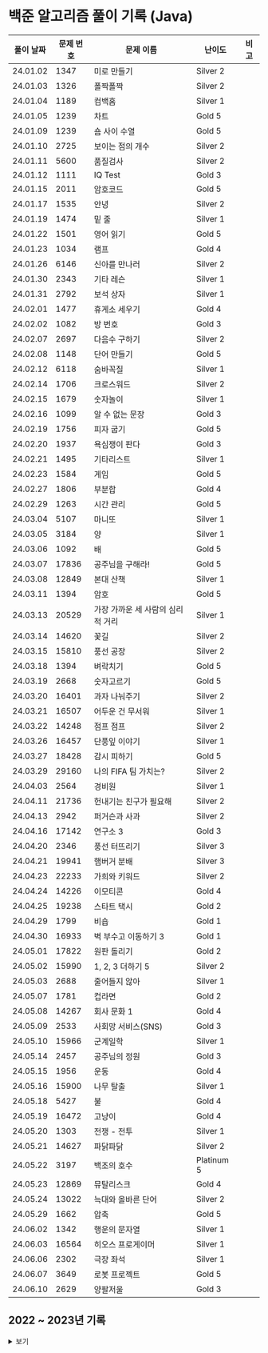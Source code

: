 # 백준 알고리즘 풀이 기록 (Java)

| 풀이 날짜    | 문제 번호 | 문제 이름               | 난이도        | 비고 |
|----------|-------|---------------------|------------| --- |
| 24.01.02 | 1347  | 미로 만들기              | Silver 2   | |
| 24.01.03 | 1326  | 폴짝폴짝                 | Silver 2   | |
| 24.01.04 | 1189  | 컴백홈                  | Silver 1   | |
| 24.01.05 | 1239  | 차트                    | Gold 5     | |
| 24.01.09 | 1239  | 숌 사이 수열             | Gold 5     | |
| 24.01.10 | 2725  | 보이는 점의 개수          | Silver 2   | |
| 24.01.11 | 5600  | 품질검사                 | Silver 2   | |
| 24.01.12 | 1111  | IQ Test                | Gold 3     | |
| 24.01.15 | 2011  | 암호코드                 | Gold 5     | |
| 24.01.17 | 1535  | 안녕                    | Silver 2   | |
| 24.01.19 | 1474  | 밑 줄                   | Silver 1   | |
| 24.01.22 | 1501  | 영어 읽기                | Gold 5     | |
| 24.01.23 | 1034  | 램프                    | Gold 4     | |
| 24.01.26 | 6146  | 신아를 만나러             | Silver 2   | |
| 24.01.30 | 2343  | 기타 레슨                | Silver 1   | |
| 24.01.31 | 2792  | 보석 상자                | Silver 1   | |
| 24.02.01 | 1477  | 휴게소 세우기             | Gold 4     | |
| 24.02.02 | 1082  | 방 번호                  | Gold 3     | |
| 24.02.07 | 2697  | 다음수 구하기             | Silver 2   | |
| 24.02.08 | 1148  | 단어 만들기               | Gold 5     | |
| 24.02.12 | 6118  | 숨바꼭질                  | Silver 1   | |
| 24.02.14 | 1706  | 크로스워드                | Silver 2   | |
| 24.02.15 | 1679  | 숫자놀이                  | Silver 1   | |
| 24.02.16 | 1099  | 알 수 없는 문장            | Gold 3     | |
| 24.02.19 | 1756  | 피자 굽기                 | Gold 5     | |
| 24.02.20 | 1937  | 욕심쟁이 판다              | Gold 3     | |
| 24.02.21 | 1495  | 기타리스트                | Silver 1   | |
| 24.02.23 | 1584  | 게임                    | Gold 5     | |
| 24.02.27 | 1806  | 부분합                   | Gold 4     | |
| 24.02.29 | 1263  | 시간 관리                 | Gold 5     | |
| 24.03.04 | 5107  | 마니또                   | Silver 1   | |
| 24.03.05 | 3184  | 양                      | Silver 1   | |
| 24.03.06 | 1092  | 배                       | Gold 5     | |
| 24.03.07 | 17836 | 공주님을 구해라!           | Gold 5     | |
| 24.03.08 | 12849 | 본대 산책                | Silver 1   | |
| 24.03.11 | 1394  | 암호                    | Gold 5     | |
| 24.03.13 | 20529 | 가장 가까운 세 사람의 심리적 거리 | Silver 1   | |
| 24.03.14 | 14620 | 꽃길                    | Silver 2   | |
| 24.03.15 | 15810 | 풍선 공장                | Silver 2   | |
| 24.03.18 | 1394  | 벼락치기                 | Gold 5     | |
| 24.03.19 | 2668  | 숫자고르기                | Gold 5     | |
| 24.03.20 | 16401 | 과자 나눠주기             | Silver 2   | |
| 24.03.21 | 16507 | 어두운 건 무서워           | Silver 1   | |
| 24.03.22 | 14248 | 점프 점프                 | Silver 2   | |
| 24.03.26 | 16457 | 단풍잎 이야기              | Silver 1   | |
| 24.03.27 | 18428 | 감시 피하기               | Gold 5     | |
| 24.03.29 | 29160 | 나의 FIFA 팀 가치는?       | Silver 2   | |
| 24.04.03 | 2564  | 경비원                    | Silver 1   | |
| 24.04.11 | 21736 | 헌내기는 친구가 필요해        | Silver 2   | |
| 24.04.13 | 2942  | 퍼거슨과 사과               | Silver 2   | |
| 24.04.16 | 17142 | 연구소 3                  | Gold 3     | |
| 24.04.20 | 2346  | 풍선 터뜨리기               | Silver 3   | |
| 24.04.21 | 19941 | 햄버거 분배                | Silver 3   | |
| 24.04.23 | 22233 | 가희와 키워드              | Silver 2   | |
| 24.04.24 | 14226 | 이모티콘                  | Gold 4     | |
| 24.04.25 | 19238 | 스타트 택시               | Gold 2     | |
| 24.04.29 | 1799  | 비숍                     | Gold 1     | |
| 24.04.30 | 16933 | 벽 부수고 이동하기 3        | Gold 1     | |
| 24.05.01 | 17822 | 원판 돌리기                | Gold 2     | |
| 24.05.02 | 15990 | 1, 2, 3 더하기 5          | Silver 2   | |
| 24.05.03 | 2688  | 줄어들지 않아              | Silver 1   | |
| 24.05.07 | 1781  | 컵라면                    | Gold 2     | |
| 24.05.08 | 14267 | 회사 문화 1                | Gold 4     | |
| 24.05.09 | 2533  | 사회망 서비스(SNS)          | Gold 3     | |
| 24.05.10 | 15966 | 군계일학                   | Silver 1   | |
| 24.05.14 | 2457  | 공주님의 정원               | Gold 3     | |
| 24.05.15 | 1956  | 운동                      | Gold 4     | |
| 24.05.16 | 15900 | 나무 탈출                  | Silver 1   | |
| 24.05.18 | 5427  | 불                        | Gold 4     | |
| 24.05.19 | 16472 | 고냥이                     | Gold 4     | |
| 24.05.20 | 1303  | 전쟁 - 전투                | Silver 1   | |
| 24.05.21 | 14627 | 파닭파닭                   | Silver 2   | |
| 24.05.22 | 3197  | 백조의 호수                | Platinum 5 | |
| 24.05.23 | 12869 | 뮤탈리스크                 | Gold 4     | |
| 24.05.24 | 13022 | 늑대와 올바른 단어          | Silver 2   | |
| 24.05.29 | 1662  | 압축                      | Gold 5     | |
| 24.06.02 | 1342  | 행운의 문자열               | Silver 1   | |
| 24.06.03 | 16564 | 히오스 프로게이머            | Silver 1   | |
| 24.06.06 | 2302  | 극장 좌석                  | Silver 1   | |
| 24.06.07 | 3649  | 로봇 프로젝트               | Gold 5     | |
| 24.06.10 | 2629  | 양팔저울                   | Gold 3     | |


## 2022 ~ 2023년 기록
<details>
<summary>보기</summary>

| 풀이 날짜    | 문제 번호 | 문제 이름               | 난이도        | 비고 |
|----------|-------|---------------------|------------| --- |
| 22.01.26 | 14503 | 로봇 청소기              | Gold 5     | |
| 22.03.25 | 7569  | 토마토                 | Gold 5     | |
| 22.03.25 | 20057 | 마법사 상어와 토네이도        | Gold 3     | |
| 22.06.13 | 1260  | DFS와 BFS            | Silver 2   | 재풀이 |
| 22.06.14 | 1012  | 유기농 배추              | Silver 2   | |
| 22.06.14 | 16236 | 아기 상어               | Gold 3     | |
| 22.06.15 | 12865 | 평범한 배낭              | Gold 5     | |
| 22.06.16 | 1655  | 가운데를 말해요            | Gold 2     | |
| 22.06.17 | 3197  | 백조의 호수              | Platinum 5 | 시간 초과 → 메모리 초과 |
| 22.06.20 | 2933  | 미네랄                 | Gold 2     | |
| 22.06.21 | 2579  | 계단 오르기              | Silver 3   | |
| 22.06.22 | 2667  | 단지번호붙이기             | Silver 1   | |
| 22.06.23 | 8983  | 사냥꾼                 | Gold 4     | |
| 22.06.27 | 13460 | 구슬 탈출 2             | Gold 1     | |
| 22.06.28 | 1753  | 최단경로                | Gold 4     | |
| 22.06.29 | 1697  | 숨바꼭질                | Silver 1   | |
| 22.06.29 | 12851 | 숨바꼭질 2              | Gold 4     | |
| 22.06.29 | 13549 | 숨바꼭질 3              | Gold 5     | |
| 22.06.30 | 13305 | 주유소                 | Silver 4   | |
| 22.07.01 | 1976  | 여행 가자               | Gold 4     | |
| 22.07.04 | 3190  | 뱀                   | Gold 4     | |
| 22.07.05 | 2468  | 안전 영역               | Silver 1   | |
| 22.07.06 | 14499 | 주사위 굴리기             | Gold 4     | |
| 22.07.07 | 1010  | 다리 놓기               | Silver 5   | |
| 22.07.11 | 14889 | 스타트와 링크             | Silver 2   | |
| 22.07.12 | 17298 | 오큰수                 | Gold 4     | |
| 22.07.13 | 6087  | 레이저 통신              | Gold 3     | |
| 22.07.14 | 4991  | 로봇 청소기              | Gold 2     | |
| 22.07.18 | 7579  | 앱                   | Gold 3     | |
| 22.07.19 | 1269  | 대칭 차집합              | Silver 3   | |
| 22.07.20 | 11286 | 절댓값 힙               | Silver 1   | |
| 22.07.21 | 6549  | 히스토그램에서 가장 큰 직사각형   | Platinum 5 | 시간 초과 |
| 22.07.22 | 1431  | 시리얼 번호              | Silver 3   | |
| 22.07.22 | 1461  | 도서관                 | Gold 5     | |
| 22.07.25 | 2606  | 바이러스                | Silver 3   | |
| 22.07.26 | 9372  | 상근이의 여행             | Silver 4   | |
| 22.07.26 | 1197  | 최소 스패닝 트리           | Gold 4     | |
| 22.07.27 | 2164  | 카드2                 | Silver 4   | |
| 22.07.28 | 1717  | 집합의 표현              | Gold 4     | |
| 22.08.01 | 1766  | 문제집                 | Gold 2     | |
| 22.08.02 | 4195  | 친구 네트워크             | Gold 2     | |
| 22.08.04 | 1245  | 농장 관리               | Gold 5     | |
| 22.08.05 | 1103  | 게임                  | Gold 2     | |
| 22.08.05 | 1300  | K번째 수               | Gold 2     | [풀이](https://st-lab.tistory.com/281) 참조 |
| 22.08.08 | 7682  | 틱택토                 | Gold 5     | |
| 22.08.09 | 11659 | 구간 합 구하기 4          | Silver 3   | |
| 22.08.09 | 11660 | 구간 합 구하기 5          | Silver 1   | |
| 22.08.10 | 1188  | 음식 평론가              | Gold 4     | |
| 22.08.12 | 1405  | 미친 로봇               | Gold 5     | |
| 22.08.15 | 1941  | 소문난 칠공주             | Gold 3     | |
| 22.08.16 | 2869  | 달팽이는 올라가고 싶다        | Silver 5   | |
| 22.08.16 | 2206  | 벽 부수고 이동하기          | Gold 4     | |
| 22.08.17 | 9663  | N-Queen             | Gold 4     | |
| 22.08.19 | 1074  | Z                   | Silver 1   | |
| 22.08.22 | 11057 | 오르막 수               | Silver 1   | |
| 22.08.23 | 2096  | 내려가기                | Gold 5     | |
| 22.08.25 | 2660  | 회장뽑기                | Gold 5     | |
| 22.08.26 | 1374  | 강의실                 | Gold 5     | |
| 22.08.29 | 2573  | 빙산                  | Gold 4     | |
| 22.08.30 | 18405 | 경쟁적 전염              | Gold 5     | |
| 22.08.31 | 2643  | 색종이 올려 놓기           | Gold 4     | |
| 22.09.01 | 2230  | 수 고르기               | Gold 5     | |
| 22.09.02 | 14719 | 빗물                  | Gold 5     | |
| 22.09.06 | 2252  | 줄 세우기               | Gold 3     | |
| 22.09.06 | 11562 | 백양로 브레이크            | Gold 3     | |
| 22.09.08 | 14567 | 선수과목 (Prerequisite) | Gold 5     | |
| 22.09.13 | 1240  | 노드 사이의 거리           | Gold 5     | 플로이드 와샬 풀이 → 인접리스트 풀이 |
| 22.09.14 | 1194  | 달이 차오른다, 가자.        | Gold 1     | |
| 22.09.15 | 14395 | 4연산                 | Gold 5     | |
| 22.09.16 | 5430  | AC                  | Gold 5     | |
| 22.09.19 | 1253  | 좋다                  | Gold 4     | 완탐 풀이 → 투 포인터 풀이 |
| 22.09.21 | 10814 | 나이순 정렬              | Silver 5   | |
| 22.09.21 | 11866 | 요세푸스 문제 0           | Silver 5   | |
| 22.09.22 | 1654  | 랜선 자르기              | Silver 2   | |
| 22.09.23 | 1874  | 스택 수열               | Silver 2   | |
| 22.09.23 | 1929  | 소수 구하기              | Silver 3   | |
| 22.09.23 | 1966  | 프린터 큐               | Silver 3   | |
| 22.09.23 | 2108  | 통계학                 | Silver 3   | |
| 22.09.26 | 2805  | 나무 자르기              | Silver 2   | 연관 문제 : 1654, 10816 |
| 22.09.27 | 4949  | 균형잡힌 세상             | Silver 4   | |
| 22.09.27 | 10773 | 제로                  | Silver 4   | |
| 22.09.27 | 18111 | 마인크래프트              | Silver 2   | |
| 22.09.29 | 1003  | 피보나치 함수             | Silver 3   | |
| 22.09.29 | 1620  | 나는야 포켓몬 마스터 이다솜     | Silver 4   | |
| 22.09.29 | 1764  | 듣보잡                 | Silver 4   | |
| 22.09.29 | 1927  | 최소 힙                | Silver 2   | |
| 22.09.30 | 2630  | 색종이 만들기             | Silver 2   | |
| 22.10.01 | 11724 | 연결 요소의 개수           | Silver 2   | |
| 22.10.05 | 11279 | 최대 힙                | Silver 2   | |
| 22.10.06 | 18870 | 좌표 압축               | Silver 2   | |
| 22.10.13 | 1676  | 팩토리얼 0의 개수          | Silver 5   | |
| 22.10.14 | 2178  | 미로 탐색               | Silver 1   | |
| 22.10.17 | 1107  | 리모컨                 | Gold 5     | |
| 22.10.18 | 11403 | 경로 찾기               | Silver 1   | |
| 22.10.19 | 16928 | 뱀과 사다리 게임           | Gold 5     | |
| 22.10.21 | 7662  | 이중 우선순위 큐           | Gold 4     | |
| 22.10.31 | 9465  | 스티커                 | Silver 1   | |
| 22.11.02 | 17626 | Four Squares        | Silver 3   | |
| 22.11.03 | 1780  | 종이의 개수              | Silver 2   | |
| 22.11.04 | 14500 | 테트로미노               | Gold 4     | |
| 22.11.05 | 16953 | A -> B              | Silver 2   | |
| 22.11.07 | 17070 | 파이프 옮기기 1           | Gold 5     | |
| 22.11.09 | 9019  | DSLR                | Gold 4     | |
| 22.11.14 | 5525  | IOIOI               | Silver 1   | |
| 22.11.15 | 1629  | 곱셈                  | Silver 1   | |
| 22.11.16 | 11657 | 타임머신                | Gold 4     | |
| 22.11.17 | 11725 | 트리의 부모 찾기           | Silver 2   | |
| 22.11.18 | 1059  | 좋은 구간               | Silver 4   | |
| 22.11.19 | 14938 | 서강그라운드              | Gold 4     | |
| 22.11.21 | 1238  | 파티                  | Gold 3     | |
| 22.11.22 | 1167  | 트리의 지름              | Gold 2     | [참조 사이트](https://blog.myungwoo.kr/112) |
| 22.11.23 | 1865  | 웜홀                  | Gold 3     | |
| 22.11.24 | 1049  | 기타줄                 | Silver 4   | |
| 22.11.25 | 1967  | 트리의 지름              | Gold 4     | |
| 22.11.29 | 9251  | LCS                 | Gold 5     | |
| 22.12.01 | 9252  | LCS 2               | Gold 4     | |
| 22.12.05 | 1991  | 트리 순회               | Silver 1   | |
| 22.12.08 | 2638  | 치즈                  | Gold 3     | |
| 22.12.13 | 9935  | 문자열 폭발              | Gold 4     | |
| 22.12.15 | 1803  | 무술 연습               | Gold 3     | |
| 22.12.20 | 1916  | 최소비용 구하기            | Gold 5     | |
| 22.12.22 | 11054 | 가장 긴 바이토닉 부분 수열     | Gold 4     | |
| 22.12.26 | 1309  | 동물원                 | Silver 1   | |
| 23.01.01 | 3273  | 두 수의 합              | Silver 3   | |
| 23.01.02 | 10844 | 쉬운 계단 수             | Silver 1   | |
| 23.01.03 | 10819 | 차이를 최대로             | Silver 2   | |
| 23.01.04 | 1912  | 연속합                 | Silver 2   | |
| 23.01.05 | 2559  | 수열                  | Silver 3   | |
| 23.01.06 | 2407  | 조합                  | Silver 3   | |
| 23.01.09 | 1504  | 특정한 최단 경로           | Gold 4     | |
| 23.01.10 | 15652 | N과 M (4)            | Silver 3   | |
| 23.01.11 | 15654 | N과 M (5)            | Silver 3   | |
|          | 15657 | N과 M (8)            | Silver 3   | |
| 23.01.12 | 11779 | 최소비용 구하기 2          | Gold 3     | |
| 23.01.13 | 5639  | 이진 검색 트리            | Gold 5     | |
| 23.01.16 | 2448  | 별 찍기 - 11           | Gold 4     | |
| 23.01.17 | 1918  | 후위 표기식              | Gold 2     | |
| 23.01.18 | 15663 | N과 M (9)            | Silver 2   | |
| 23.01.20 | 2583  | 영역 구하기              | Silver 1   | |
| 23.01.23 | 14501 | 퇴사                  | Silver 3   | |
| 23.01.24 | 1946  | 신입 사원               | Silver 1   | |
| 23.01.25 | 11000 | 강의실 배정              | Gold 5     | |
| 23.01.26 | 11497 | 통나무 건너뛰기            | Silver 1   | |
| 23.01.27 | 14244 | 트리 만들기              | Silver 4   | |
|          | 13116 | 30번                 | Silver 4   | |
|          | 9934  | 완전 이진 트리            | Silver 1   | |
| 23.01.30 | 1068  | 트리                  | Gold 5     | |
| 23.01.31 | 15903 | 카드 합체 놀이            | Silver 1   | |
| 23.02.01 | 15681 | 트리와 쿼리              | Gold 5     | | 
| 23.02.02 | 1783  | 병든 나이트              | Silver 3   | |
| 23.02.03 | 14888 | 연산자 끼워넣기            | Silver 1   | |
| 23.02.06 | 1325  | 효율적인 해킹             | Silver 1   | |
| 23.02.07 | 16918 | 봄버맨                 | Silver 1   | |
| 23.02.08 | 1713  | 후보 추천하기             | Silver 1   | |
| 23.02.09 | 20056 | 마법사 상어와 파이어볼        | Gold 4     | |
| 23.02.10 | 1926  | 그림                  | Silver 1   | |
| 23.02.13 | 11052 | 카드 구매하기             | Silver 1   | |
| 23.02.16 | 12891 | DNA 비밀번호            | Silver 2   | |
| 23.02.20 | 2467  | 용액                  | Gold 5     | |
| 23.02.23 | 19236 | 청소년 상어              | Gold 2     | |
| 23.02.27 | 2887  | 행성 터널               | Platinum 5 | 시간 초과 |
| 23.02.27 | 11060 | 점프 점프               | Silver 2   | |
| 23.03.02 | 2210  | 숫자판 점프              | Silver 2   | |
| 23.03.06 | 2225  | 합분해                 | Gold 5     | |
| 23.03.09 | 17391 | 무한부스터               | Silver 1   | |
| 23.03.13 | 12931 | 두 배 더하기             | Gold 5     | |
| 23.03.17 | 2470  | 두 용액                | Gold 5     | |
| 23.03.20 | 11578 | 팀원 모집               | Gold 5     | |
| 23.03.24 | 1922  | 네트워크 연결             | Gold 4     | |
| 23.03.28 | 3020  | 개똥벌레                | Gold 5     | |
| 23.03.30 | 2293  | 동전 1                | Gold 5     | |
| 23.04.03 | 2166  | 다각형의 면적             | Gold 5     | |
| 23.04.06 | 1062  | 가르침                 | Gold 4     | |
| 23.04.11 | 6603  | 로또                  | Silver 2   | |
| 23.04.14 | 4948  | 베르트랑 공준             | Silver 2   | |
|          | 2504  | 괄호의 값               | Silver 1   | |
|          | 16434 | 드래곤 앤 던전            | Gold 4   | |
| 23.04.17 | 15666 | N과 M (12)           | Silver 2   | |
| 23.04.21 | 20040 | 사이클 게임              | Gold 4   | |
| 23.04.24 | 9466  | 텀 프로젝트             | Gold 3     | |
| 23.04.28 | 17086 | 아기 상어 2             | Silver 2     | |
| 23.05.01 | 1743  | 음식물 피하기             | Silver 1   | |
| 23.05.04 | 1799  | 비숍                   | Gold 1   | |
| 23.05.10 | 17404 | RGB거리 2              | Gold 4   | |
| 23.05.12 | 12852 | 1로 만들기 2             | Silver 1   | |
| 23.05.15 | 16724 | 피리 부는 사나이             | Gold 3   | |
| 23.05.18 | 10971 | 외판원 순회 2             | Silver 2   | |
| 23.05.24 | 1058  | 친구                    | Silver 2   | |
| 23.05.26 | 1699  | 제곱수의 합              | Silver 2   | DP로 개선 가능 |
| 23.05.30 | 5397  | 키로거                    | Silver 2   | |
| 23.06.02 | 9020  | 골드바흐의 추측             | Silver 2   | |
| 23.06.05 | 2004  | 조합 0의 개수             | Silver 2   | |
| 23.06.06 | 27172 | 수 나누기 게임             | Gold 5   | |
| 23.06.09 | 15988 | 1, 2, 3 더하기 3         | Silver 2   | |
| 23.06.12 | 20303 | 할로윈의 양아치            | Gold 3   | |
| 23.06.13 | 18352 | 특정 거리의 도시 찾기      | Silver 2  | |
| 23.06.15 | 9184  | 신나는 함수 실행          | Silver 2  | |
| 23.06.19 | 11048 | 이동하기                 | Silver 2  | |
| 23.06.21 | 2529  | 부등호                   | Silver 1  | |
| 23.06.22 | 5567  | 결혼식                   | Silver 2  | |
| 23.06.26 | 2075  | N번째 큰 수              | Silver 2  | |
| 23.06.28 | 1024  | 수열의 합                | Silver 2  | |
| 23.06.30 | 1965  | 상자넣기                | Silver 2  | |
| 23.07.03 | 2531  | 회전 초밥                | Silver 1   | |
| 23.07.05 | 1182  | 부분수열의 합             | Silver 2   | |
| 23.07.07 | 24479 | 알고리즘 수업 - 깊이 우선 탐색 1 | Silver 2   | |
| 23.07.10 | 1206  | 사람의 수                 | Silver 2   | |
| 23.07.12 | 1446  | 지름길                   | Silver 1   | |
| 23.07.17 | 1360  | 되돌리기                 | Gold 5     | |
| 23.07.19 | 1339  | 단어 수학                | Gold 4     | |
| 23.07.21 | 17503 | 맥주 축제                | Silver 1  | |
| 23.07.24 | 2885  | 초콜릿 식사              | Silver 2  | |
| 23.07.26 | 17615 | 볼 모으기                | Silver 1  | |
| 23.07.27 | 16206 | 롤케이크                | Silver 1  | |
| 23.07.28 | 1052  | 물병                     | Silver 1  | IllegalArgument 발생 후 해결 |
| 23.07.31 | 1041  | 주사위                   | Gold 5   | |
| 23.08.01 | 14940 | 쉬운 최단거리            | Silver 1  | |
| 23.08.02 | 16937 | 두 스티커                 | Silver 3  | |
| 23.08.07 | 10164 | 격자상의 경로             | Silver 1  | |
| 23.08.09 | 12789 | 도키도키 간식드리미        | Silver 3  | |
| 23.08.11 | 1105  | 팔                     | Silver 1  | |
| 23.08.14 | 15973 | 두 박스                 | Silver 1  | |
| 23.08.16 | 2512  | 예산                    | Silver 2  | |
| 23.08.18 | 2023  | 신기한 소수              | Gold 5    | |
| 23.08.21 | 1500  | 최대 곱                   | Silver 2  | |
| 23.08.24 | 27968 | 사사의 사차원 사탕 봉지      | Silver 2  | |
| 23.08.31 | 4358  | 생태학                  | Silver 2  | |
| 23.09.21 | 2170  | 선 긋기                  | Gold 5   | |
| 23.10.11 | 1021  | 회전하는 큐               | Silver 3  | |
| 23.10.24 | 13164 | 행복 유치원               | Gold 5   | |
| 23.10.31 | 1138  | 한 줄로 서기              | Silver 2  | |
| 23.11.14 | 1106  | 호텔                    | Gold 5   | |
| 23.11.15 | 1080  | 행렬                    | Silver 1  | |
| 23.11.22 | 1276  | PLATFORME              | Silver 1  | |
| 23.11.27 | 1900  | 레슬러                   | Silver 2  | |
| 23.12.04 | 1005  | ACM Craft              | Gold 3  | |
| 23.12.05 | 1083  | 소트                    | Gold 5  | |
| 23.12.07 | 2257  | 화학식량                 | Silver 2  | |
| 23.12.11 | 2078  | 무한이진트리              | Silver 2  | |
| 23.12.12 | 2823  | 유턴 싫어                | Silver 2  | |
| 23.12.14 | 1599  | 민식어                  | Gold 5  | |
| 23.12.21 | 1553  | 도미노 찾기              | Gold 5  | |
</details>